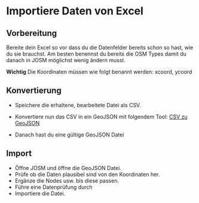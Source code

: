 # Importiere Daten von Excel

## Vorbereitung

Bereite dein Excel so vor dass du die Datenfelder bereits schon so hast, wie du sie brauchst. Am besten benennst du bereits die OSM Types damit du danach in JOSM möglichst wenig ändern musst.

**Wichtig** Die Koordinaten müssen wie folgt benannt werden: xcoord, ycoord

## Konvertierung

* Speichere die erhaltene, bearbeitete Datei als CSV.

* Konvertiere nun das CSV in ein GeoJSON mit folgendem Tool: [CSV zu GeoJSON](https://www.convertcsv.com/csv-to-geojson.htm)
* Danach hast du eine gültige GeoJSON Datei

## Import

* Öffne JOSM und öffne die GeoJSON Datei.
* Prüfe ob die Daten plausibel sind von den Koordinaten her.
* Ergänze die Nodes usw. bis diese passen.
* Führe eine Datenprüfung durch
* Importiere die Datei.